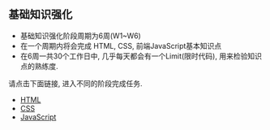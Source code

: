 ## 基础知识强化
* 基础知识强化阶段周期为6周(W1~W6)
* 在一个周期内将会完成 HTML, CSS, 前端JavaScript基本知识点
* 在6周一共30个工作日中, 几乎每天都会有一个Limit(限时代码), 用来检验知识点的熟练度.

请点击下面链接, 进入不同的阶段完成任务.
* [HTML](https://github.com/if-information/basic/wiki/html)
* [CSS](https://github.com/if-information/basic/wiki/css)
* [JavaScript](https://github.com/if-information/basic/javascript)

 
